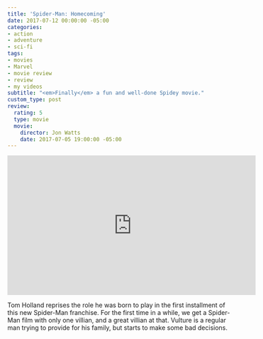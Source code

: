 ```yaml
---
title: 'Spider-Man: Homecoming'
date: 2017-07-12 00:00:00 -05:00
categories:
- action
- adventure
- sci-fi
tags:
- movies
- Marvel
- movie review
- review
- my videos
subtitle: "<em>Finally</em> a fun and well-done Spidey movie."
custom_type: post
review:
  rating: 5
  type: movie
  movie:
    director: Jon Watts
    date: 2017-07-05 19:00:00 -05:00
---
```


<div class="iframe-container">
<iframe width="560" height="315" src="https://www.youtube-nocookie.com/embed/PpyVxxSY8Qc?rel=0" frameborder="0" gesture="media" allow="encrypted-media" allowfullscreen></iframe>
</div>

Tom Holland reprises the role he was born to play in the first installment of this new Spider-Man franchise. For the first time in a while, we get a Spider-Man film with only one villian, and a great villian at that. Vulture is a regular man trying to provide for his family, but starts to make some bad decisions.

